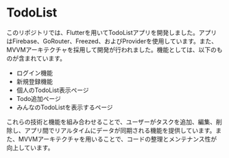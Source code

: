 # TodoList

このリポジトリでは、Flutterを用いてTodoListアプリを開発しました。アプリはFirebase、GoRouter、Freezed、およびProviderを使用しています。また、MVVMアーキテクチャを採用して開発が行われました。機能としては、以下のものが含まれています。

- ログイン機能
- 新規登録機能
- 個人のTodoList表示ページ
- Todo追加ページ
- みんなのTodoListを表示するページ

これらの技術と機能を組み合わせることで、ユーザーがタスクを追加、編集、削除し、アプリ間でリアルタイムにデータが同期される機能を提供しています。また、MVVMアーキテクチャを用いることで、コードの整理とメンテナンス性が向上しています。
